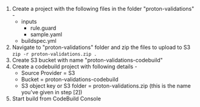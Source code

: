 1. Create a project with the following files in the folder "proton-validations" -
   - inputs
     - rule.guard
     - sample.yaml 
   - buildspec.yml
2. Navigate to "proton-validations" folder and zip the files to upload to S3
   `zip -r proton-validations.zip .`
3. Create S3 bucket with name "proton-validations-codebuild"
3. Create a codebuild project with following details -
   - Source Provider = S3
   - Bucket = proton-validations-codebuild
   - S3 object key or S3 folder = proton-validations.zip (this is the name you've given in step [2])
4. Start build from CodeBuild Console